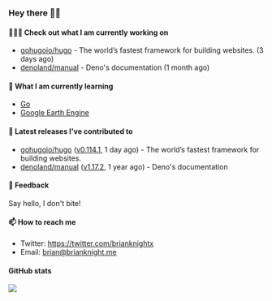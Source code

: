 ### Hey there 👋🏻

#### 👷🏻‍♂️ Check out what I am currently working on

- [gohugoio/hugo](https://github.com/gohugoio/hugo) - The world’s fastest framework for building websites. (3 days ago)
- [denoland/manual](https://github.com/denoland/manual) - Deno&#39;s documentation (1 month ago)

#### 🌱 What I am currently learning
- [Go](https://go.dev/)
- [Google Earth Engine](https://earthengine.google.com/)

#### 🔭 Latest releases I've contributed to

- [gohugoio/hugo](https://github.com/gohugoio/hugo) ([v0.114.1](https://github.com/gohugoio/hugo/releases/tag/v0.114.1), 1 day ago) - The world’s fastest framework for building websites.
- [denoland/manual](https://github.com/denoland/manual) ([v1.17.2](https://github.com/denoland/manual/releases/tag/v1.17.2), 1 year ago) - Deno&#39;s documentation

#### 💬 Feedback

Say hello, I don't bite!

#### 📫 How to reach me

- Twitter: https://twitter.com/brianknightx
- Email: brian@brianknight.me

#### GitHub stats

![](https://github-profile-summary-cards.vercel.app/api/cards/profile-details?username=brianknight10&theme=github)